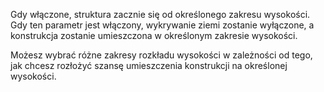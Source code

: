 Gdy włączone, struktura zacznie się od określonego zakresu wysokości.
Gdy ten parametr jest włączony, wykrywanie ziemi zostanie wyłączone, a konstrukcja
zostanie umieszczona w określonym zakresie wysokości.

Możesz wybrać różne zakresy rozkładu wysokości w zależności od tego, jak chcesz rozłożyć szansę umieszczenia konstrukcji na określonej wysokości.